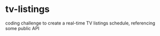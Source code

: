 # tv-listings
coding challenge to create a real-time TV listings schedule, referencing some public API
